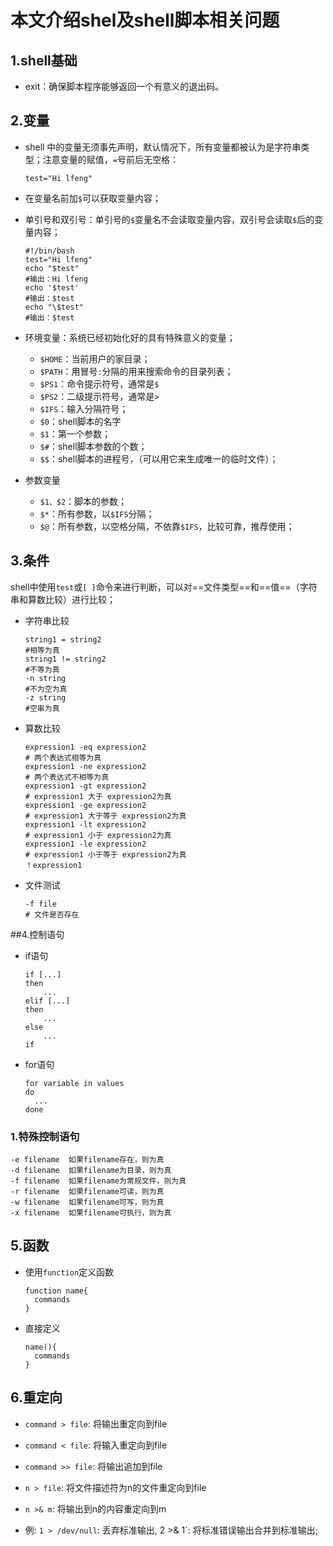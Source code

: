 # 本文介绍shel及shell脚本相关问题

## 1.shell基础

- exit：确保脚本程序能够返回一个有意义的退出码。 

## 2.变量

- shell 中的变量无须事先声明，默认情况下，所有变量都被认为是字符串类型；注意变量的赋值，`=`号前后无空格：

  ```shell
  test="Hi lfeng"
  ```

- 在变量名前加`$`可以获取变量内容；

- 单引号和双引号：单引号的`$`变量名不会读取变量内容，双引号会读取`$`后的变量内容；

  ```shell
  #!/bin/bash
  test="Hi lfeng"
  echo "$test"			
  #输出：Hi lfeng
  echo '$test'
  #输出：$test
  echo "\$test"
  #输出：$test
  ```

- 环境变量：系统已经初始化好的具有特殊意义的变量；
  - `$HOME`：当前用户的家目录；
  - `$PATH`：用冒号`:`分隔的用来搜索命令的目录列表；
  - `$PS1`：命令提示符号，通常是`$`
  - `$PS2`：二级提示符号，通常是`>`
  - `$IFS`：输入分隔符号；
  - `$0`：shell脚本的名字
  - `$1`：第一个参数；
  - `$#`：shell脚本参数的个数；
  - `$$`：shell脚本的进程号，（可以用它来生成唯一的临时文件）；

- 参数变量

  - `$1、$2`：脚本的参数；
  - `$*`：所有参数，以`$IFS`分隔；
  - `$@`：所有参数，以空格分隔，不依靠`$IFS`，比较可靠，推荐使用；

## 3.条件

shell中使用`test`或`[ ]`命令来进行判断，可以对==文件类型==和==值==（字符串和算数比较）进行比较；

- 字符串比较

  ```shell
  string1 = string2
  #相等为真
  string1 != string2
  #不等为真
  -n string
  #不为空为真
  -z string
  #空串为真
  ```

- 算数比较

  ```shell
  expression1 -eq expression2
  # 两个表达式相等为真
  expression1 -ne expression2
  # 两个表达式不相等为真
  expression1 -gt expression2
  # expression1 大于 expression2为真
  expression1 -ge expression2
  # expression1 大于等于 expression2为真
  expression1 -lt expression2
  # expression1 小于 expression2为真
  expression1 -le expression2
  # expression1 小于等于 expression2为真
  ！expression1
  ```

- 文件测试

  ```shell
  -f file
  # 文件是否存在
  ```

##4.控制语句

  - if语句

    ```shell
    if [...]
    then
        ...
    elif [...]
    then
        ...
    else
        ...
    if
    ```

- for语句

  ```shell
  for variable in values
  do
  	...
  done
  ```

### 1.特殊控制语句

```shell
-e filename  如果filename存在，则为真
-d filename  如果filename为目录，则为真
-f filename  如果filename为常规文件，则为真
-r filename  如果filename可读，则为真
-w filename  如果filename可写，则为真
-x filename  如果filename可执行，则为真
```

## 5.函数

- 使用`function`定义函数

  ```shell
  function name{
    commands
  }
  ```

- 直接定义

  ```shell
  name(){
    commands
  }
  ```

## 6.重定向

- `command > file`: 将输出重定向到file
- `command < file`: 将输入重定向到file
- `command >> file`: 将输出追加到file
- `n > file`: 将文件描述符为n的文件重定向到file

- `n >& m`: 将输出到n的内容重定向到m
- 例: `1 > /dev/null`: 丢弃标准输出, 2 >& 1`: 将标准错误输出合并到标准输出;
